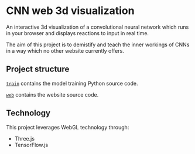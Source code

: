 # CNN web 3d visualization

An interactive 3d visualization of a convolutional neural network which runs in your browser and displays reactions to input in real time.

The aim of this project is to demistify and teach the inner workings of CNNs in a way which no other website currently offers.

## Project structure

[`train`](train/) contains the model training Python source code.

[`web`](web/) contains the website source code.

## Technology

This project leverages WebGL technology through:

-   Three.js
-   TensorFlow.js
